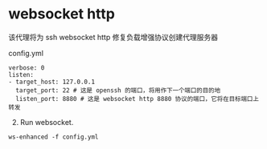 # websocket http

该代理将为 ssh websocket http 修复负载增强协议创建代理服务器

config.yml
```
verbose: 0
listen:
- target_host: 127.0.0.1
  target_port: 22 # 这是 openssh 的端口，将用作下一个端口的目的地
  listen_port: 8880 # 这是 websocket http 8880 协议的端口，它将在目标端口上转发
```

2. Run websocket.
```
ws-enhanced -f config.yml
```
